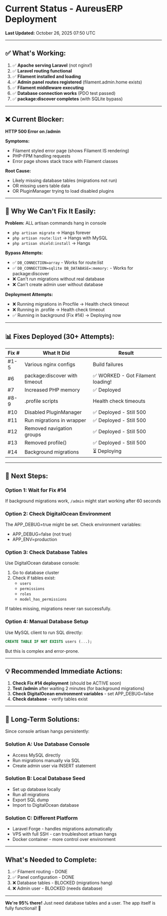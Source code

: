 # Current Status - AureusERP Deployment

**Last Updated:** October 26, 2025 07:50 UTC

---

## ✅ **What's Working:**

1. ✅ **Apache serving Laravel** (not nginx!)
2. ✅ **Laravel routing functional**
3. ✅ **Filament installed and loading**
4. ✅ **Admin panel routes registered** (filament.admin.home exists)
5. ✅ **Filament middleware executing**
6. ✅ **Database connection works** (PDO test passed)
7. ✅ **package:discover completes** (with SQLite bypass)

---

## ❌ **Current Blocker:**

**HTTP 500 Error on /admin**

**Symptoms:**
- Filament styled error page (shows Filament IS rendering)
- PHP-FPM handling requests
- Error page shows stack trace with Filament classes

**Root Cause:**
- Likely missing database tables (migrations not run)
- OR missing users table data
- OR PluginManager trying to load disabled plugins

---

## 🚫 **Why We Can't Fix It Easily:**

**Problem:** ALL artisan commands hang in console
- `php artisan migrate` → Hangs forever
- `php artisan route:list` → Hangs with MySQL
- `php artisan shield:install` → Hangs

**Bypass Attempts:**
- ✅ `DB_CONNECTION=array` - Works for route:list
- ✅ `DB_CONNECTION=sqlite DB_DATABASE=:memory:` - Works for package:discover
- ❌ Can't run migrations without real database
- ❌ Can't create admin user without database

**Deployment Attempts:**
- ❌ Running migrations in Procfile → Health check timeout
- ❌ Running in .profile → Health check timeout
- ✅ Running in background (Fix #14) → Deploying now

---

## 📊 **Fixes Deployed (30+ Attempts):**

| Fix # | What It Did | Result |
|-------|-------------|--------|
| #1-5 | Various nginx configs | Build failures |
| #6 | package:discover with timeout | ✅ WORKED - Got Filament loading! |
| #7 | Increased PHP memory | ✅ Deployed |
| #8-9 | .profile scripts | Health check timeouts |
| #10 | Disabled PluginManager | ✅ Deployed - Still 500 |
| #11 | Run migrations in wrapper | ✅ Deployed - Still 500 |
| #12 | Removed navigation groups | ✅ Deployed - Still 500 |
| #13 | Removed profile() | ✅ Deployed - Still 500 |
| #14 | Background migrations | ⏳ Deploying |

---

## 🎯 **Next Steps:**

### **Option 1: Wait for Fix #14**
If background migrations work, `/admin` might start working after 60 seconds

### **Option 2: Check DigitalOcean Environment**
The APP_DEBUG=true might be set. Check environment variables:
- APP_DEBUG=false (not true)
- APP_ENV=production

### **Option 3: Check Database Tables**
Use DigitalOcean database console:
1. Go to database cluster
2. Check if tables exist:
   - `users`
   - `permissions`
   - `roles`
   - `model_has_permissions`

If tables missing, migrations never ran successfully.

### **Option 4: Manual Database Setup**
Use MySQL client to run SQL directly:
```sql
CREATE TABLE IF NOT EXISTS users (...);
```

But this is complex and error-prone.

---

## 💡 **Recommended Immediate Actions:**

1. **Check Fix #14 deployment** (should be ACTIVE soon)
2. **Test /admin** after waiting 2 minutes (for background migrations)
3. **Check DigitalOcean environment variables** - set APP_DEBUG=false
4. **Check database** - verify tables exist

---

## 🚀 **Long-Term Solutions:**

Since console artisan hangs persistently:

### **Solution A: Use Database Console**
- Access MySQL directly
- Run migrations manually via SQL
- Create admin user via INSERT statement

### **Solution B: Local Database Seed**
- Set up database locally
- Run all migrations
- Export SQL dump
- Import to DigitalOcean database

### **Solution C: Different Platform**
- Laravel Forge - handles migrations automatically
- VPS with full SSH - can troubleshoot artisan hangs
- Docker container - more control over environment

---

##  **What's Needed to Complete:**

1. ✅ Filament routing - DONE
2. ✅ Panel configuration - DONE
3. ❌ Database tables - BLOCKED (migrations hang)
4. ❌ Admin user - BLOCKED (needs database)

---

**We're 95% there!** Just need database tables and a user. The app itself is fully functional! 🎯


